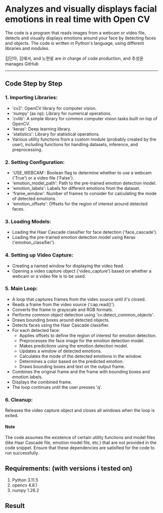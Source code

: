 # Analyzes and visually displays facial emotions in real time with Open CV

The code is a program that reads images from a webcam or video file, detects and visually displays emotions around your face by detecting faces and objects. The code is written in Python's language, using different libraries and modules.

김단아, 김예서, and 노현웅 are in charge of code production, and 추성윤 manages GitHub

---

## Code Step by Step
### 1. Importing Libraries:

- 'cv2': OpenCV library for computer vision.
- 'numpy' (as np): Library for numerical operations.
- 'cvlib': A simple library for common computer vision tasks built on top of OpenCV.
- 'keras': Deep learning library.
- 'statistics': Library for statistical operations.
- Various utility functions from a custom module (probably created by the user), including functions for handling datasets, inference, and preprocessing.

### 2. Setting Configuration:

- 'USE_WEBCAM': Boolean flag to determine whether to use a webcam ('True') or a video file ('False').
- 'emotion_model_path': Path to the pre-trained emotion detection model.
- 'emotion_labels': Labels for different emotions from the dataset.
- 'frame_window': Number of frames to consider for calculating the mode of detected emotions.
- 'emotion_offsets': Offsets for the region of interest around detected faces.

### 3. Loading Models:

- Loading the Haar Cascade classifier for face detection ('face_cascade').
- Loading the pre-trained emotion detection model using Keras ('emotion_classifier').

### 4. Setting up Video Capture:

- Creating a named window for displaying the video feed.
- Opening a video capture object ('video_capture') based on whether a webcam or a video file is to be used.

### 5. Main Loop:

- A loop that captures frames from the video source until it's closed.
- Reads a frame from the video source ('cap.read()').
- Converts the frame to grayscale and RGB formats.
- Performs common object detection using 'cv.detect_common_objects'.
- Draws bounding boxes around detected objects.
- Detects faces using the Haar Cascade classifier.
- For each detected face:
  - Applies offsets to define the region of interest for emotion detection.
  - Preprocesses the face image for the emotion detection model.
  - Makes predictions using the emotion detection model.
  - Updates a window of detected emotions.
  - Calculates the mode of the detected emotions in the window.
  - Determines a color based on the predicted emotion.
  - Draws bounding boxes and text on the output frame.
- Combines the original frame and the frame with bounding boxes and emotion labels.
- Displays the combined frame.
- The loop continues until the user presses 'q'.

### 6. Cleanup:

Releases the video capture object and closes all windows when the loop is exited.


#### Note
The code assumes the existence of certain utility functions and model files (like Haar Cascade file, emotion model file, etc.) that are not provided in the code snippet. Ensure that these dependencies are satisfied for the code to run successfully.

## Requirements: (with versions i tested on)
1. Python 3.11.5
2. opencv 4.8.1
3. numpy 1.26.2

## Result
